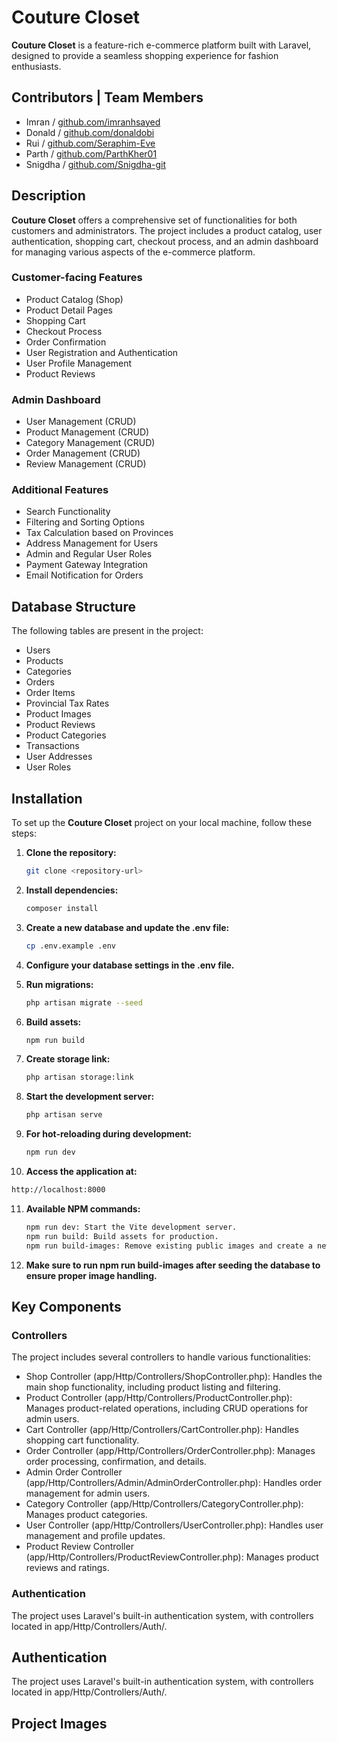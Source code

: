 # Couture Closet

**Couture Closet** is a feature-rich e-commerce platform built with Laravel, designed to provide a seamless shopping experience for fashion enthusiasts.

## Contributors | Team Members

- Imran / [github.com/imranhsayed](https://github.com/imranhsayed)
- Donald / [github.com/donaldobi](https://github.com/donaldobi)
- Rui / [github.com/Seraphim-Eve](https://github.com/Seraphim-Evem)
- Parth / [github.com/ParthKher01](https://github.com/ParthKher01)
- Snigdha / [github.com/Snigdha-git](https://github.com/Snigdha-git)

## Description

**Couture Closet** offers a comprehensive set of functionalities for both customers and administrators. The project includes a product catalog, user authentication, shopping cart, checkout process, and an admin dashboard for managing various aspects of the e-commerce platform.

### Customer-facing Features

- Product Catalog (Shop)
- Product Detail Pages
- Shopping Cart
- Checkout Process
- Order Confirmation
- User Registration and Authentication
- User Profile Management
- Product Reviews

### Admin Dashboard

- User Management (CRUD)
- Product Management (CRUD)
- Category Management (CRUD)
- Order Management (CRUD)
- Review Management (CRUD)

### Additional Features

- Search Functionality
- Filtering and Sorting Options
- Tax Calculation based on Provinces
- Address Management for Users
- Admin and Regular User Roles
- Payment Gateway Integration
- Email Notification for Orders

## Database Structure

The following tables are present in the project:

- Users
- Products
- Categories
- Orders
- Order Items
- Provincial Tax Rates
- Product Images
- Product Reviews
- Product Categories
- Transactions
- User Addresses
- User Roles


## Installation

To set up the **Couture Closet** project on your local machine, follow these steps:

1. **Clone the repository:**
   ```bash
   git clone <repository-url>
   ```

2. **Install dependencies:**
   ```bash
   composer install
   ```

3. **Create a new database and update the .env file:**
   ```bash
   cp .env.example .env
   ```
  
4. **Configure your database settings in the .env file.**


5. **Run migrations:**
   ```bash
   php artisan migrate --seed
   ```

6. **Build assets:**
   ```bash
   npm run build
   ```

7. **Create storage link:**
   ```bash
   php artisan storage:link
   ```

8. **Start the development server:**
   ```bash
   php artisan serve
   ```

9. **For hot-reloading during development:**
   ```bash
   npm run dev
   ```

10. **Access the application at:**
   ```bash
   http://localhost:8000
   ```

11. **Available NPM commands:**
    ```bash
    npm run dev: Start the Vite development server.
    npm run build: Build assets for production.
    npm run build-images: Remove existing public images and create a new storage link.
    ```

12. **Make sure to run npm run build-images after seeding the database to ensure proper image handling.**



## Key Components

### Controllers

The project includes several controllers to handle various functionalities:

- Shop Controller (app/Http/Controllers/ShopController.php): Handles the main shop functionality, including product listing and filtering.
- Product Controller (app/Http/Controllers/ProductController.php): Manages product-related operations, including CRUD operations for admin users.
- Cart Controller (app/Http/Controllers/CartController.php): Handles shopping cart functionality.
- Order Controller (app/Http/Controllers/OrderController.php): Manages order processing, confirmation, and details.
- Admin Order Controller (app/Http/Controllers/Admin/AdminOrderController.php): Handles order management for admin users.
- Category Controller (app/Http/Controllers/CategoryController.php): Manages product categories.
- User Controller (app/Http/Controllers/UserController.php): Handles user management and profile updates.
- Product Review Controller (app/Http/Controllers/ProductReviewController.php): Manages product reviews and ratings.

### Authentication

The project uses Laravel's built-in authentication system, with controllers located in app/Http/Controllers/Auth/.

## Authentication

The project uses Laravel's built-in authentication system, with controllers located in app/Http/Controllers/Auth/.


## Project Images
